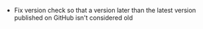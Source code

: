 - Fix version check so that a version later than the latest version published on GitHub isn't considered old